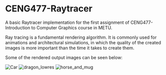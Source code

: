 # CENG477-Raytracer

A basic Raytracer implementation for the first assignment of CENG477-Introduction to Computer Graphics course in METU. 

Ray tracing is a fundamental rendering algorithm. It is commonly used for animations and architectural simulations, in which the quality of the created images is more important than the time it takes to create them.

Some of the rendered output images can be seen below: 

![Car](https://user-images.githubusercontent.com/58374690/224548913-13c858ab-6ca2-4def-9767-db5534699096.jpg)
![dragon_lowres](https://user-images.githubusercontent.com/58374690/224548914-a6862445-7371-4852-94de-959077df404e.jpg)
![horse_and_mug](https://user-images.githubusercontent.com/58374690/224548915-81f282a9-ee49-4617-b99a-85039f72b8d1.jpg)
